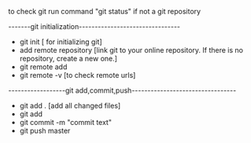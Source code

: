 to check git run command "git status"
if not a git repository

-------git initialization--------------------------------
- git init [ for initializing git]
- add remote repository [link git to your online repository. If there is no repository, create a new one.]
- git remote add <enter remote name > <enter remote repository url>
- git remote -v [to check remote urls]



------------------git add,commit,push---------------------------------

- git add . [add all changed files]
- git add <changed filename>
- git commit -m "commit text"
- git push <remote name> master
